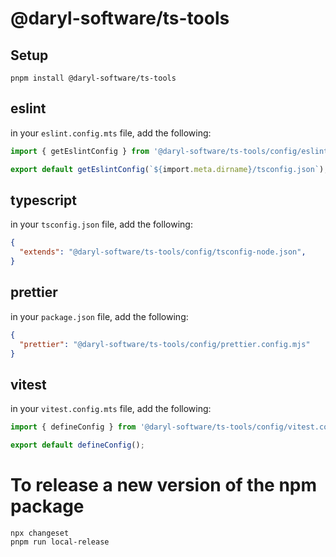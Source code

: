 # @daryl-software/ts-tools
## Setup
```shell
pnpm install @daryl-software/ts-tools
```


## eslint 
in your `eslint.config.mts` file, add the following:
```typescript
import { getEslintConfig } from '@daryl-software/ts-tools/config/eslint-node.mts';

export default getEslintConfig(`${import.meta.dirname}/tsconfig.json`);
```

## typescript 
in your `tsconfig.json` file, add the following:
```json
{
  "extends": "@daryl-software/ts-tools/config/tsconfig-node.json",
}
```

## prettier
in your `package.json` file, add the following:
```json
{
  "prettier": "@daryl-software/ts-tools/config/prettier.config.mjs"
}
``` 

## vitest
in your `vitest.config.mts` file, add the following:
```typescript
import { defineConfig } from '@daryl-software/ts-tools/config/vitest.config.mts';

export default defineConfig();
``` 



# To release a new version of the npm package
```shell
npx changeset
pnpm run local-release
```